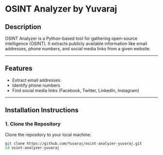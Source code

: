 # **OSINT Analyzer by Yuvaraj**

## **Description**  
OSINT Analyzer is a Python-based tool for gathering open-source intelligence (OSINT). It extracts publicly available information like email addresses, phone numbers, and social media links from a given website.

---

## **Features**  
- Extract email addresses  
- Identify phone numbers  
- Find social media links (Facebook, Twitter, LinkedIn, Instagram)  

---

## **Installation Instructions**

### 1. **Clone the Repository**  
Clone the repository to your local machine:  
```bash
git clone https://github.com/Yuvaraj/osint-analyzer-yuvaraj.git
cd osint-analyzer-yuvaraj
